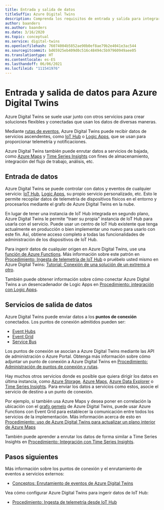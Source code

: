 ```yaml
---
title: Entrada y salida de datos
titleSuffix: Azure Digital Twins
description: Comprenda los requisitos de entrada y salida para integrar Azure Digital Twins con otros servicios.
author: baanders
ms.author: baanders
ms.date: 3/16/2020
ms.topic: conceptual
ms.service: digital-twins
ms.openlocfilehash: 76074004b5852ae90b0ef8ae79b2e4041e3ac544
ms.sourcegitcommit: bd65925eb409d0c516c48494c5b97960949aee05
ms.translationtype: HT
ms.contentlocale: es-ES
ms.lasthandoff: 06/06/2021
ms.locfileid: "111541976"
---
```

# <a name="data-ingress-and-egress-for-azure-digital-twins"></a>Entrada y salida de datos para Azure Digital Twins

Azure Digital Twins se suele usar junto con otros servicios para crear soluciones flexibles y conectadas que usan los datos de diversas maneras.

Mediante [rutas de eventos](concepts-route-events.md), Azure Digital Twins puede recibir datos de servicios ascendentes, como [IoT Hub](../iot-hub/about-iot-hub.md) o [Logic Apps](../logic-apps/logic-apps-overview.md), que se usan para proporcionar telemetría y notificaciones. 

Azure Digital Twins también puede enrutar datos a servicios de bajada, como [Azure Maps](../azure-maps/about-azure-maps.md) y [Time Series Insights](../time-series-insights/overview-what-is-tsi.md) con fines de almacenamiento, integración del flujo de trabajo, análisis, etc. 

## <a name="data-ingress"></a>Entrada de datos

Azure Digital Twins se puede controlar con datos y eventos de cualquier servicio: [IoT Hub](../iot-hub/about-iot-hub.md), [Logic Apps](../logic-apps/logic-apps-overview.md), su propio servicio personalizado, etc. Esto le permite recopilar datos de telemetría de dispositivos físicos en el entorno y procesarlos mediante el grafo de Azure Digital Twins en la nube.

En lugar de tener una instancia de IoT Hub integrada en segundo plano, Azure Digital Twins le permite "traer su propia" instancia de IoT Hub para usarla con el servicio. Puede usar un centro de IoT Hub existente que tenga actualmente en producción o bien implementar uno nuevo para usarlo con este fin. Así, obtiene acceso completo a todas las funcionalidades de administración de los dispositivos de IoT Hub.

Para ingerir datos de cualquier origen en Azure Digital Twins, use una [función de Azure Functions](../azure-functions/functions-overview.md). Más información sobre este patrón en [Procedimiento: Ingesta de telemetría de IoT Hub](how-to-ingest-iot-hub-data.md) o pruébelo usted mismo en Azure Digital Twins: [Tutorial: Conexión de una solución de un extremo a otro](tutorial-end-to-end.md). 

También puede obtener información sobre cómo conectar Azure Digital Twins a un desencadenador de Logic Apps en [Procedimiento: integración con Logic Apps](how-to-integrate-logic-apps.md).

## <a name="data-egress-services"></a>Servicios de salida de datos

Azure Digital Twins puede enviar datos a los **puntos de conexión** conectados. Los puntos de conexión admitidos pueden ser:
* [Event Hubs](../event-hubs/event-hubs-about.md)
* [Event Grid](../event-grid/overview.md)
* [Service Bus](../service-bus-messaging/service-bus-messaging-overview.md)

Los puntos de conexión se asocian a Azure Digital Twins mediante las API de administración o Azure Portal. Obtenga más información sobre cómo adjuntar un punto de conexión a Azure Digital Twins en [Procedimiento: Administración de puntos de conexión y rutas](how-to-manage-routes-apis-cli.md).

Hay muchos otros servicios donde es posible que quiera dirigir los datos en última instancia, como [Azure Storage](../storage/common/storage-introduction.md), [Azure Maps](../azure-maps/about-azure-maps.md), [Azure Data Explorer](/azure/data-explorer/data-explorer-overview) o [Time Series Insights](../time-series-insights/overview-what-is-tsi.md). Para enviar los datos a servicios como estos, asocie el servicio de destino a un punto de conexión.

Por ejemplo, si también usa Azure Maps y desea poner en correlación la ubicación con el [grafo gemelo](concepts-twins-graph.md) de Azure Digital Twins, puede usar Azure Functions con Event Grid para establecer la comunicación entre todos los servicios de la implementación. Más información acerca de esto en [Procedimiento: uso de Azure Digital Twins para actualizar un plano interior de Azure Maps](how-to-integrate-maps.md)

También puede aprender a enrutar los datos de forma similar a Time Series Insights en [Procedimiento: Integración con Time Series Insights](how-to-integrate-time-series-insights.md).

## <a name="next-steps"></a>Pasos siguientes

Más información sobre los puntos de conexión y el enrutamiento de eventos a servicios externos:
* [Conceptos: Enrutamiento de eventos de Azure Digital Twins](concepts-route-events.md)

Vea cómo configurar Azure Digital Twins para ingerir datos de IoT Hub:
* [Procedimiento: Ingesta de telemetría desde IoT Hub](how-to-ingest-iot-hub-data.md)